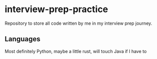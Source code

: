 # interview-prep-practice

Repository to store all code written by me in my interview prep journey.

## Languages

Most definitely Python, maybe a little rust, will touch Java if I have to
